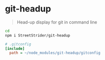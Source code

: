 # git-headup

> Head-up display for git in command line

```sh
cd
npm i StreetStrider/git-headup
```

```ini
# .gitconfig
[include]
  path = ~/node_modules/git-headup/gitconfig
```
